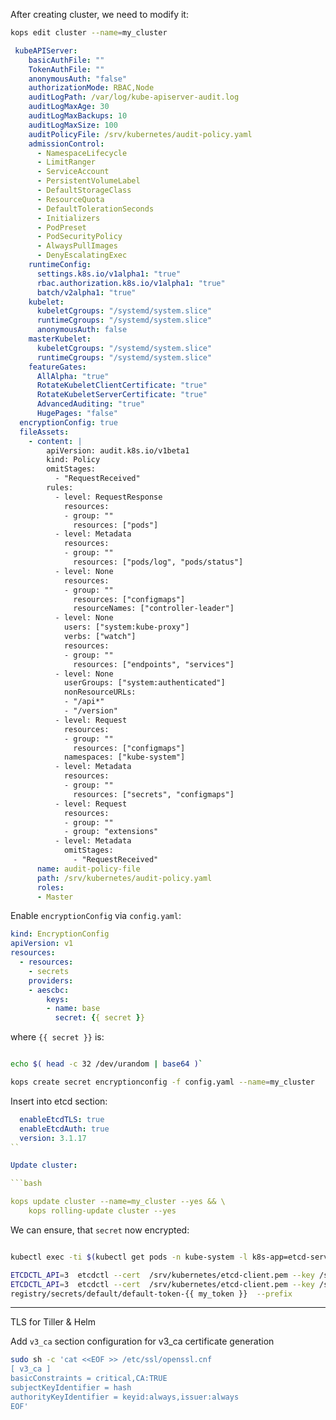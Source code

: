 After creating cluster, we need to modify it:

```bash
kops edit cluster --name=my_cluster
```

```yaml
 kubeAPIServer:
    basicAuthFile: ""
    TokenAuthFile: ""
    anonymousAuth: "false"
    authorizationMode: RBAC,Node
    auditLogPath: /var/log/kube-apiserver-audit.log
    auditLogMaxAge: 30
    auditLogMaxBackups: 10
    auditLogMaxSize: 100
    auditPolicyFile: /srv/kubernetes/audit-policy.yaml
    admissionControl:
      - NamespaceLifecycle
      - LimitRanger
      - ServiceAccount
      - PersistentVolumeLabel
      - DefaultStorageClass
      - ResourceQuota
      - DefaultTolerationSeconds
      - Initializers
      - PodPreset
      - PodSecurityPolicy
      - AlwaysPullImages
      - DenyEscalatingExec
    runtimeConfig:
      settings.k8s.io/v1alpha1: "true"
      rbac.authorization.k8s.io/v1alpha1: "true"
      batch/v2alpha1: "true"
    kubelet:
      kubeletCgroups: "/systemd/system.slice"
      runtimeCgroups: "/systemd/system.slice"
      anonymousAuth: false
    masterKubelet:
      kubeletCgroups: "/systemd/system.slice"
      runtimeCgroups: "/systemd/system.slice"
    featureGates:
      AllAlpha: "true"
      RotateKubeletClientCertificate: "true"
      RotateKubeletServerCertificate: "true"
      AdvancedAuditing: "true"
      HugePages: "false"
  encryptionConfig: true
  fileAssets:
    - content: |
        apiVersion: audit.k8s.io/v1beta1
        kind: Policy
        omitStages:
          - "RequestReceived"
        rules:
          - level: RequestResponse
            resources:
            - group: ""
              resources: ["pods"]
          - level: Metadata
            resources:
            - group: ""
              resources: ["pods/log", "pods/status"]
          - level: None
            resources:
            - group: ""
              resources: ["configmaps"]
              resourceNames: ["controller-leader"]
          - level: None
            users: ["system:kube-proxy"]
            verbs: ["watch"]
            resources:
            - group: ""
              resources: ["endpoints", "services"]
          - level: None
            userGroups: ["system:authenticated"]
            nonResourceURLs:
            - "/api*"
            - "/version"
          - level: Request
            resources:
            - group: ""
              resources: ["configmaps"]
            namespaces: ["kube-system"]
          - level: Metadata
            resources:
            - group: ""
              resources: ["secrets", "configmaps"]
          - level: Request
            resources:
            - group: ""
            - group: "extensions"
          - level: Metadata
            omitStages:
              - "RequestReceived"
      name: audit-policy-file
      path: /srv/kubernetes/audit-policy.yaml
      roles:
      - Master

```

Enable `encryptionConfig` via `config.yaml`:

```yaml
kind: EncryptionConfig
apiVersion: v1
resources:
  - resources:
    - secrets
    providers:
    - aescbc:
        keys:
        - name: base
          secret: {{ secret }}
```

where `{{ secret }}` is:

```bash

echo $( head -c 32 /dev/urandom | base64 )`
```

```bash
kops create secret encryptionconfig -f config.yaml --name=my_cluster
```

Insert into etcd section: 
```yaml  
  enableEtcdTLS: true
  enableEtcdAuth: true
  version: 3.1.17
``

Update cluster:

```bash

kops update cluster --name=my_cluster --yes && \
    kops rolling-update cluster --yes
```

We can ensure, that `secret` now encrypted:
```bash

kubectl exec -ti $(kubectl get pods -n kube-system -l k8s-app=etcd-server -o=jsonpath='{.items[0].metadata.name}') /bin/sh

ETCDCTL_API=3  etcdctl --cert  /srv/kubernetes/etcd-client.pem --key /srv/kubernetes/etcd-client-key.pem --cacert /srv/kubernetes/ca.crt --endpoints https://127.0.0.1:4001 get /registry/secrets --keys-only --prefix
ETCDCTL_API=3  etcdctl --cert  /srv/kubernetes/etcd-client.pem --key /srv/kubernetes/etcd-client-key.pem --cacert /srv/kubernetes/ca.crt --endpoints https://127.0.0.1:4001 get /
registry/secrets/default/default-token-{{ my_token }}  --prefix
```

---

TLS for Tiller & Helm

Add `v3_ca` section configuration for v3_ca certificate generation

```bash
sudo sh -c 'cat <<EOF >> /etc/ssl/openssl.cnf
[ v3_ca ]
basicConstraints = critical,CA:TRUE
subjectKeyIdentifier = hash
authorityKeyIdentifier = keyid:always,issuer:always
EOF'
```



